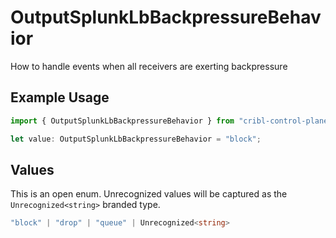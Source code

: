 # OutputSplunkLbBackpressureBehavior

How to handle events when all receivers are exerting backpressure

## Example Usage

```typescript
import { OutputSplunkLbBackpressureBehavior } from "cribl-control-plane/models/operations";

let value: OutputSplunkLbBackpressureBehavior = "block";
```

## Values

This is an open enum. Unrecognized values will be captured as the `Unrecognized<string>` branded type.

```typescript
"block" | "drop" | "queue" | Unrecognized<string>
```
